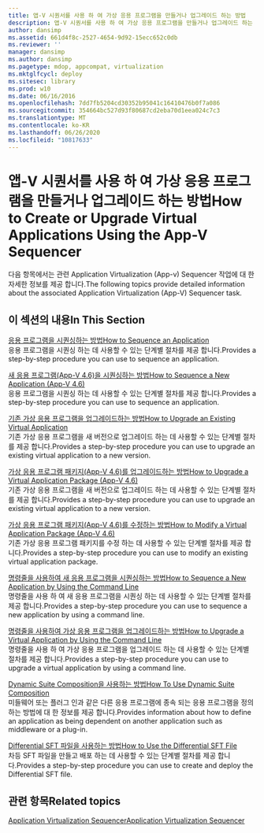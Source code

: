 ```yaml
---
title: 앱-V 시퀀서를 사용 하 여 가상 응용 프로그램을 만들거나 업그레이드 하는 방법
description: 앱-V 시퀀서를 사용 하 여 가상 응용 프로그램을 만들거나 업그레이드 하는 방법
author: dansimp
ms.assetid: 661d4f8c-2527-4654-9d92-15ecc652c0db
ms.reviewer: ''
manager: dansimp
ms.author: dansimp
ms.pagetype: mdop, appcompat, virtualization
ms.mktglfcycl: deploy
ms.sitesec: library
ms.prod: w10
ms.date: 06/16/2016
ms.openlocfilehash: 7dd7fb5204cd30352b95041c16410476b0f7a086
ms.sourcegitcommit: 354664bc527d93f80687cd2eba70d1eea024c7c3
ms.translationtype: MT
ms.contentlocale: ko-KR
ms.lasthandoff: 06/26/2020
ms.locfileid: "10817633"
---
```

# <span data-ttu-id="dd493-103">앱-V 시퀀서를 사용 하 여 가상 응용 프로그램을 만들거나 업그레이드 하는 방법</span><span class="sxs-lookup"><span data-stu-id="dd493-103">How to Create or Upgrade Virtual Applications Using the App-V Sequencer</span></span>


<span data-ttu-id="dd493-104">다음 항목에서는 관련 Application Virtualization (App-v) Sequencer 작업에 대 한 자세한 정보를 제공 합니다.</span><span class="sxs-lookup"><span data-stu-id="dd493-104">The following topics provide detailed information about the associated Application Virtualization (App-V) Sequencer task.</span></span>

## <span data-ttu-id="dd493-105">이 섹션의 내용</span><span class="sxs-lookup"><span data-stu-id="dd493-105">In This Section</span></span>


<a href="" id="how-to-sequence-an-application"></a>[<span data-ttu-id="dd493-106">응용 프로그램을 시퀀싱하는 방법</span><span class="sxs-lookup"><span data-stu-id="dd493-106">How to Sequence an Application</span></span>](how-to-sequence-an-application.md)  
<span data-ttu-id="dd493-107">응용 프로그램을 시퀀싱 하는 데 사용할 수 있는 단계별 절차를 제공 합니다.</span><span class="sxs-lookup"><span data-stu-id="dd493-107">Provides a step-by-step procedure you can use to sequence an application.</span></span>

<a href="" id="how-to-sequence-a-new-application--app-v-4-6-"></a>[<span data-ttu-id="dd493-108">새 응용 프로그램(App-V 4.6)을 시퀀싱하는 방법</span><span class="sxs-lookup"><span data-stu-id="dd493-108">How to Sequence a New Application (App-V 4.6)</span></span>](how-to-sequence-a-new-application--app-v-46-.md)  
<span data-ttu-id="dd493-109">응용 프로그램을 시퀀싱 하는 데 사용할 수 있는 단계별 절차를 제공 합니다.</span><span class="sxs-lookup"><span data-stu-id="dd493-109">Provides a step-by-step procedure you can use to sequence an application.</span></span>

<a href="" id="how-to-upgrade-an-existing-virtual-application"></a>[<span data-ttu-id="dd493-110">기존 가상 응용 프로그램을 업그레이드하는 방법</span><span class="sxs-lookup"><span data-stu-id="dd493-110">How to Upgrade an Existing Virtual Application</span></span>](how-to-upgrade-an-existing-virtual-application.md)  
<span data-ttu-id="dd493-111">기존 가상 응용 프로그램을 새 버전으로 업그레이드 하는 데 사용할 수 있는 단계별 절차를 제공 합니다.</span><span class="sxs-lookup"><span data-stu-id="dd493-111">Provides a step-by-step procedure you can use to upgrade an existing virtual application to a new version.</span></span>

<a href="" id="how-to-upgrade-a-virtual-application-package--app-v-4-6-"></a>[<span data-ttu-id="dd493-112">가상 응용 프로그램 패키지(App-V 4.6)를 업그레이드하는 방법</span><span class="sxs-lookup"><span data-stu-id="dd493-112">How to Upgrade a Virtual Application Package (App-V 4.6)</span></span>](how-to-upgrade-a-virtual-application-package--app-v-46-.md)  
<span data-ttu-id="dd493-113">기존 가상 응용 프로그램을 새 버전으로 업그레이드 하는 데 사용할 수 있는 단계별 절차를 제공 합니다.</span><span class="sxs-lookup"><span data-stu-id="dd493-113">Provides a step-by-step procedure you can use to upgrade an existing virtual application to a new version.</span></span>

<a href="" id="how-to-modify-a-virtual-application-package--app-v-4-6-"></a>[<span data-ttu-id="dd493-114">가상 응용 프로그램 패키지(App-V 4.6)를 수정하는 방법</span><span class="sxs-lookup"><span data-stu-id="dd493-114">How to Modify a Virtual Application Package (App-V 4.6)</span></span>](how-to-modify-a-virtual-application-package--app-v-46-.md)  
<span data-ttu-id="dd493-115">기존 가상 응용 프로그램 패키지를 수정 하는 데 사용할 수 있는 단계별 절차를 제공 합니다.</span><span class="sxs-lookup"><span data-stu-id="dd493-115">Provides a step-by-step procedure you can use to modify an existing virtual application package.</span></span>

<a href="" id="how-to-sequence-a-new-application-by-using-the-command-line"></a>[<span data-ttu-id="dd493-116">명령줄을 사용하여 새 응용 프로그램을 시퀀싱하는 방법</span><span class="sxs-lookup"><span data-stu-id="dd493-116">How to Sequence a New Application by Using the Command Line</span></span>](how-to-sequence-a-new-application-by-using-the-command-line.md)  
<span data-ttu-id="dd493-117">명령줄을 사용 하 여 새 응용 프로그램을 시퀀싱 하는 데 사용할 수 있는 단계별 절차를 제공 합니다.</span><span class="sxs-lookup"><span data-stu-id="dd493-117">Provides a step-by-step procedure you can use to sequence a new application by using a command line.</span></span>

<a href="" id="how-to-upgrade-a-virtual-application-by-using-the-command-line"></a>[<span data-ttu-id="dd493-118">명령줄을 사용하여 가상 응용 프로그램을 업그레이드하는 방법</span><span class="sxs-lookup"><span data-stu-id="dd493-118">How to Upgrade a Virtual Application by Using the Command Line</span></span>](how-to-upgrade-a-virtual-application-by-using-the-command-line.md)  
<span data-ttu-id="dd493-119">명령줄을 사용 하 여 가상 응용 프로그램을 업그레이드 하는 데 사용할 수 있는 단계별 절차를 제공 합니다.</span><span class="sxs-lookup"><span data-stu-id="dd493-119">Provides a step-by-step procedure you can use to upgrade a virtual application by using a command line.</span></span>

<a href="" id="how-to-use-dynamic-suite-composition"></a>[<span data-ttu-id="dd493-120">Dynamic Suite Composition을 사용하는 방법</span><span class="sxs-lookup"><span data-stu-id="dd493-120">How To Use Dynamic Suite Composition</span></span>](how-to-use-dynamic-suite-composition.md)  
<span data-ttu-id="dd493-121">미들웨어 또는 플러그 인과 같은 다른 응용 프로그램에 종속 되는 응용 프로그램을 정의 하는 방법에 대 한 정보를 제공 합니다.</span><span class="sxs-lookup"><span data-stu-id="dd493-121">Provides information about how to define an application as being dependent on another application such as middleware or a plug-in.</span></span>

<a href="" id="how-to-use-the-differential-sft-file"></a>[<span data-ttu-id="dd493-122">Differential SFT 파일을 사용하는 방법</span><span class="sxs-lookup"><span data-stu-id="dd493-122">How to Use the Differential SFT File</span></span>](how-to-use-the-differential-sft-file.md)  
<span data-ttu-id="dd493-123">차등 SFT 파일을 만들고 배포 하는 데 사용할 수 있는 단계별 절차를 제공 합니다.</span><span class="sxs-lookup"><span data-stu-id="dd493-123">Provides a step-by-step procedure you can use to create and deploy the Differential SFT file.</span></span>

## <span data-ttu-id="dd493-124">관련 항목</span><span class="sxs-lookup"><span data-stu-id="dd493-124">Related topics</span></span>


[<span data-ttu-id="dd493-125">Application Virtualization Sequencer</span><span class="sxs-lookup"><span data-stu-id="dd493-125">Application Virtualization Sequencer</span></span>](application-virtualization-sequencer.md)

 

 





